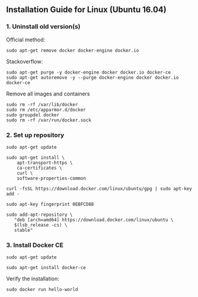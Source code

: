 ## Installation Guide for Linux (Ubuntu 16.04)

### 1. Uninstall old version(s)
Official method:
```
sudo apt-get remove docker docker-engine docker.io
```
Stackoverflow:
```
sudo apt-get purge -y docker-engine docker docker.io docker-ce  
sudo apt-get autoremove -y --purge docker-engine docker docker.io docker-ce  
```
Remove all images and containers
```
sudo rm -rf /var/lib/docker
sudo rm /etc/apparmor.d/docker
sudo groupdel docker
sudo rm -rf /var/run/docker.sock
```

### 2. Set up repository
```
sudo apt-get update

sudo apt-get install \ 
    apt-transport-https \
    ca-certificates \
    curl \
    software-properties-common
    
curl -fsSL https://download.docker.com/linux/ubuntu/gpg | sudo apt-key add -

sudo apt-key fingerprint 0EBFCD88

sudo add-apt-repository \
   "deb [arch=amd64] https://download.docker.com/linux/ubuntu \
   $(lsb_release -cs) \
   stable"
```

### 3. Install Docker CE
```
sudo apt-get update

sudo apt-get install docker-ce
```
Verify the installation:
```
sudo docker run hello-world
```
